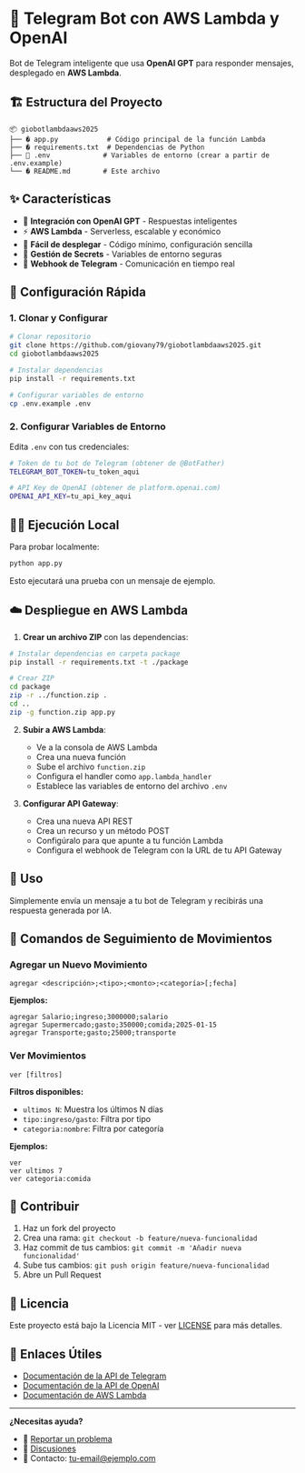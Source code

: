 # 🤖 Telegram Bot con AWS Lambda y OpenAI

Bot de Telegram inteligente que usa **OpenAI GPT** para responder mensajes, desplegado en **AWS Lambda**.

## 🏗️ Estructura del Proyecto

```
📦 giobotlambdaaws2025
├── � app.py            # Código principal de la función Lambda
├── � requirements.txt  # Dependencias de Python
├── 📄 .env             # Variables de entorno (crear a partir de .env.example)
└── � README.md        # Este archivo
```

## ✨ Características

- 🧠 **Integración con OpenAI GPT** - Respuestas inteligentes
- ⚡ **AWS Lambda** - Serverless, escalable y económico
- 🚀 **Fácil de desplegar** - Código mínimo, configuración sencilla
- 🔐 **Gestión de Secrets** - Variables de entorno seguras
- 🤖 **Webhook de Telegram** - Comunicación en tiempo real

## 🚀 Configuración Rápida

### 1. Clonar y Configurar

```bash
# Clonar repositorio
git clone https://github.com/giovany79/giobotlambdaaws2025.git
cd giobotlambdaaws2025

# Instalar dependencias
pip install -r requirements.txt

# Configurar variables de entorno
cp .env.example .env
```

### 2. Configurar Variables de Entorno

Edita `.env` con tus credenciales:

```bash
# Token de tu bot de Telegram (obtener de @BotFather)
TELEGRAM_BOT_TOKEN=tu_token_aqui

# API Key de OpenAI (obtener de platform.openai.com)
OPENAI_API_KEY=tu_api_key_aqui
```

## 🏃‍♂️ Ejecución Local

Para probar localmente:

```bash
python app.py
```

Esto ejecutará una prueba con un mensaje de ejemplo.

## ☁️ Despliegue en AWS Lambda

1. **Crear un archivo ZIP** con las dependencias:

```bash
# Instalar dependencias en carpeta package
pip install -r requirements.txt -t ./package

# Crear ZIP
cd package
zip -r ../function.zip .
cd ..
zip -g function.zip app.py
```

2. **Subir a AWS Lambda**:
   - Ve a la consola de AWS Lambda
   - Crea una nueva función
   - Sube el archivo `function.zip`
   - Configura el handler como `app.lambda_handler`
   - Establece las variables de entorno del archivo `.env`

3. **Configurar API Gateway**:
   - Crea una nueva API REST
   - Crea un recurso y un método POST
   - Configúralo para que apunte a tu función Lambda
   - Configura el webhook de Telegram con la URL de tu API Gateway

## 🤖 Uso

Simplemente envía un mensaje a tu bot de Telegram y recibirás una respuesta generada por IA.

## 📝 Comandos de Seguimiento de Movimientos

### Agregar un Nuevo Movimiento
```
agregar <descripción>;<tipo>;<monto>;<categoría>[;fecha]
```

**Ejemplos:**
```
agregar Salario;ingreso;3000000;salario
agregar Supermercado;gasto;350000;comida;2025-01-15
agregar Transporte;gasto;25000;transporte
```

### Ver Movimientos
```
ver [filtros]
```

**Filtros disponibles:**
- `ultimos N`: Muestra los últimos N días
- `tipo:ingreso/gasto`: Filtra por tipo
- `categoria:nombre`: Filtra por categoría

**Ejemplos:**
```
ver
ver ultimos 7
ver categoria:comida
```

## 🤝 Contribuir

1. Haz un fork del proyecto
2. Crea una rama: `git checkout -b feature/nueva-funcionalidad`
3. Haz commit de tus cambios: `git commit -m 'Añadir nueva funcionalidad'`
4. Sube tus cambios: `git push origin feature/nueva-funcionalidad`
5. Abre un Pull Request

## 📄 Licencia

Este proyecto está bajo la Licencia MIT - ver [LICENSE](LICENSE) para más detalles.

## 🔗 Enlaces Útiles

- [Documentación de la API de Telegram](https://core.telegram.org/bots/api)
- [Documentación de la API de OpenAI](https://platform.openai.com/docs)
- [Documentación de AWS Lambda](https://docs.aws.amazon.com/lambda/latest/dg/welcome.html)

---

**¿Necesitas ayuda?** 
- 🐛 [Reportar un problema](https://github.com/giovany79/giobotlambdaaws2025/issues)
- 💬 [Discusiones](https://github.com/giovany79/giobotlambdaaws2025/discussions)
- 📧 Contacto: [tu-email@ejemplo.com](mailto:tu-email@ejemplo.com)